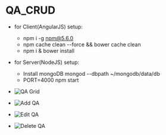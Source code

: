# QA_CRUD

* for Client(AngularJS) setup:

	* npm i -g npm@5.6.0
	* npm cache clean --force && bower cache clean
	* npm i & bower install


* for Server(NodeJS) setup:

	* Install mongoDB
		mongod --dbpath ~/mongodb/data/db
	* PORT=4000 npm start


* ![QA Grid](https://i.imgur.com/Le5f2U9.png)
* ![Add QA](https://i.imgur.com/R67XYGD.png)
* ![Edit QA](https://i.imgur.com/NaIPbHj.pngj)
* ![Delete QA](https://i.imgur.com/Tv9aVsD.png)





